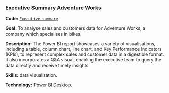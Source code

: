 ### Executive Summary Adventure Works
**Code:** [`Executive summary`](https://github.com/SerenaLangiano/Portfolio-Projects/blob/240c81fad9e5c0600efbf0f13c16c1f70f7baea8/Executive%20Summary/Adventure%20Works%20Executive%20Summary.pbix)

**Goal:** To analyse sales and customers data for Adventure Works, a company which specialises in bikes.

**Description:** The Power BI report showcases a variety of visualisations, including a table, column chart, line chart, and Key Performance Indicators (KPIs), to represent complex sales and customer data in a digestible format. It also incorporates a Q&A visual, enabling the executive team to query the data directly and receive timely insights.

**Skills:** data visualisation.

**Technology:** Power BI Desktop.
